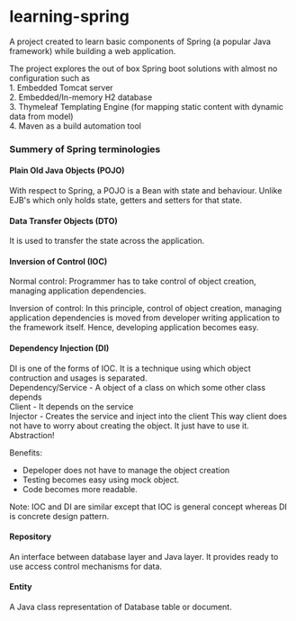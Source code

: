 # learning-spring
A project created to learn basic components of Spring (a popular Java framework) while building a web application. 

The project explores the out of box Spring boot solutions with almost no configuration such as 
<br> 1. Embedded Tomcat server
<br> 2. Embedded/In-memory H2 database
<br> 3. Thymeleaf Templating Engine (for mapping static content with dynamic data from model)
<br> 4. Maven as a build automation tool

### Summery of Spring terminologies

#### Plain Old Java Objects (POJO)
With respect to Spring, a POJO is a Bean with state and behaviour. 
Unlike EJB's which only holds state, getters and setters for that state.

#### Data Transfer Objects (DTO)
It is used to transfer the state across the application.

#### Inversion of Control (IOC)
Normal control: 
Programmer has to take control of object creation, managing application dependencies.

Inversion of control: 
In this principle, control of object creation, managing application dependencies is moved from developer writing application to the framework itself. Hence, developing application becomes easy.

#### Dependency Injection (DI)
DI is one of the forms of IOC. It is a technique using which object contruction and usages is separated.
<br>Dependency/Service - A object of a class on which some other class depends
<br>Client - It depends on the service
<br>Injector - Creates the service and inject into the client
This way client does not have to worry about creating the object. 
It just have to use it. Abstraction!

Benefits:
 - Depeloper does not have to manage the object creation
 - Testing becomes easy using mock object.
 - Code becomes more readable.
 
Note: IOC and DI are similar except that IOC is general concept whereas DI is concrete design pattern.

#### Repository
An interface between database layer and Java layer. 
It provides ready to use access control mechanisms for data.

#### Entity
A Java class representation of Database table or document.



